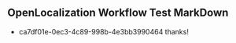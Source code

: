 ## OpenLocalization Workflow Test MarkDown
* ca7df01e-0ec3-4c89-998b-4e3bb3990464 
thanks!<!--HONumber=Mar16_HO2-->
